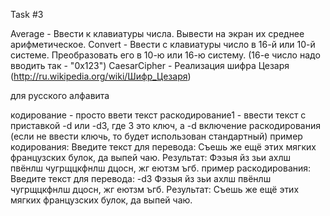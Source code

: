 Task #3

Average - Ввести к клавиатуры числа. Вывести на экран их среднее арифметическое. 
Convert - Ввести с клавиатуры число в 16-й или 10-й системе. Преобразовать его в 10-ю или 16-ю систему. (16-е число надо вводить так - "0x123")
CaesarCipher - Реализация шифра Цезаря (http://ru.wikipedia.org/wiki/Шифр_Цезаря)

для русского алфавита

кодирование - просто ввети текст
раскодирование1 - ввести текст с приставкой -d или -d3, где 3 это ключ, а -d включение раскодирования (если не ввести ключь, то будет использован стандартный)
пример кодирования:
Введите текст для перевода: Съешь же ещё этих мягких французских булок, да выпей чаю.
Результат: Фэзыя йз зьи ахлш пвёнлш чугрщцкфнлш дцосн, жг еютзм ъгб. 
пример раскодирования:
Введите текст для перевода: -d3 Фэзыя йз зьи ахлш пвёнлш чугрщцкфнлш дцосн, жг еютзм ъгб.
Результат: Съешь же ещё этих мягких французских булок, да выпей чаю.
